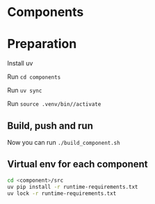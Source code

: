 # Components

# Preparation

Install uv

Run `cd components`

Run `uv sync`

Run `source .venv/bin//activate`

## Build, push and run

Now you can run `./build_component.sh`

## Virtual env for each component

```sh
cd <component>/src
uv pip install -r runtime-requirements.txt
uv lock -r runtime-requirements.txt
```
